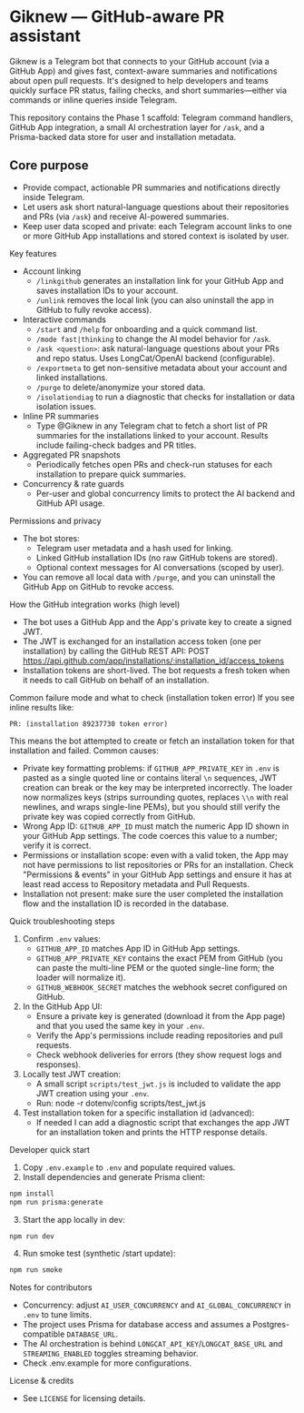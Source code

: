 # Giknew — GitHub-aware PR assistant

Giknew is a Telegram bot that connects to your GitHub account (via a GitHub App) and gives fast, context-aware summaries and notifications about open pull requests. It's designed to help developers and teams quickly surface PR status, failing checks, and short summaries—either via commands or inline queries inside Telegram.

This repository contains the Phase 1 scaffold: Telegram command handlers, GitHub App integration, a small AI orchestration layer for `/ask`, and a Prisma-backed data store for user and installation metadata.

## Core purpose
 - Provide compact, actionable PR summaries and notifications directly inside Telegram.
 - Let users ask short natural-language questions about their repositories and PRs (via `/ask`) and receive AI-powered summaries.
 - Keep user data scoped and private: each Telegram account links to one or more GitHub App installations and stored context is isolated by user.

Key features
- Account linking
	- `/linkgithub` generates an installation link for your GitHub App and saves installation IDs to your account.
	- `/unlink` removes the local link (you can also uninstall the app in GitHub to fully revoke access).
- Interactive commands
	- `/start` and `/help` for onboarding and a quick command list.
	- `/mode fast|thinking` to change the AI model behavior for `/ask`.
	- `/ask <question>`: ask natural-language questions about your PRs and repo status. Uses LongCat/OpenAI backend (configurable).
	- `/exportmeta` to get non-sensitive metadata about your account and linked installations.
	- `/purge` to delete/anonymize your stored data.
	- `/isolationdiag` to run a diagnostic that checks for installation or data isolation issues.
- Inline PR summaries
	- Type @Giknew in any Telegram chat to fetch a short list of PR summaries for the installations linked to your account. Results include failing-check badges and PR titles.
- Aggregated PR snapshots
	- Periodically fetches open PRs and check-run statuses for each installation to prepare quick summaries.
- Concurrency & rate guards
	- Per-user and global concurrency limits to protect the AI backend and GitHub API usage.

Permissions and privacy
- The bot stores:
	- Telegram user metadata and a hash used for linking.
	- Linked GitHub installation IDs (no raw GitHub tokens are stored).
	- Optional context messages for AI conversations (scoped by user).
- You can remove all local data with `/purge`, and you can uninstall the GitHub App on GitHub to revoke access.

How the GitHub integration works (high level)
- The bot uses a GitHub App and the App's private key to create a signed JWT.
- The JWT is exchanged for an installation access token (one per installation) by calling the GitHub REST API:
	POST https://api.github.com/app/installations/:installation_id/access_tokens
- Installation tokens are short-lived. The bot requests a fresh token when it needs to call GitHub on behalf of an installation.

Common failure mode and what to check (installation token error)
If you see inline results like:

	PR: (installation 89237730 token error)

This means the bot attempted to create or fetch an installation token for that installation and failed. Common causes:
- Private key formatting problems: if `GITHUB_APP_PRIVATE_KEY` in `.env` is pasted as a single quoted line or contains literal `\n` sequences, JWT creation can break or the key may be interpreted incorrectly. The loader now normalizes keys (strips surrounding quotes, replaces `\\n` with real newlines, and wraps single-line PEMs), but you should still verify the private key was copied correctly from GitHub.
- Wrong App ID: `GITHUB_APP_ID` must match the numeric App ID shown in your GitHub App settings. The code coerces this value to a number; verify it is correct.
- Permissions or installation scope: even with a valid token, the App may not have permissions to list repositories or PRs for an installation. Check "Permissions & events" in your GitHub App settings and ensure it has at least read access to Repository metadata and Pull Requests.
- Installation not present: make sure the user completed the installation flow and the installation ID is recorded in the database.

Quick troubleshooting steps
1. Confirm `.env` values:
	 - `GITHUB_APP_ID` matches App ID in GitHub App settings.
	 - `GITHUB_APP_PRIVATE_KEY` contains the exact PEM from GitHub (you can paste the multi-line PEM or the quoted single-line form; the loader will normalize it).
	 - `GITHUB_WEBHOOK_SECRET` matches the webhook secret configured on GitHub.
2. In the GitHub App UI:
	 - Ensure a private key is generated (download it from the App page) and that you used the same key in your `.env`.
	 - Verify the App's permissions include reading repositories and pull requests.
	 - Check webhook deliveries for errors (they show request logs and responses).
3. Locally test JWT creation:
	 - A small script `scripts/test_jwt.js` is included to validate the app JWT creation using your `.env`.
	 - Run: node -r dotenv/config scripts/test_jwt.js
4. Test installation token for a specific installation id (advanced):
	 - If needed I can add a diagnostic script that exchanges the app JWT for an installation token and prints the HTTP response details.

Developer quick start
1. Copy `.env.example` to `.env` and populate required values.
2. Install dependencies and generate Prisma client:

```bash
npm install
npm run prisma:generate
```

3. Start the app locally in dev:

```bash
npm run dev
```

4. Run smoke test (synthetic /start update):

```bash
npm run smoke
```

Notes for contributors
- Concurrency: adjust `AI_USER_CONCURRENCY` and `AI_GLOBAL_CONCURRENCY` in `.env` to tune limits.
- The project uses Prisma for database access and assumes a Postgres-compatible `DATABASE_URL`.
- The AI orchestration is behind `LONGCAT_API_KEY`/`LONGCAT_BASE_URL` and `STREAMING_ENABLED` toggles streaming behavior.
- Check .env.example for more configurations.

License & credits
- See `LICENSE` for licensing details.
